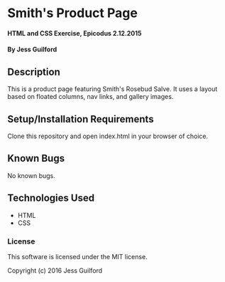 # Smith's Product Page

#### HTML and CSS Exercise, Epicodus 2.12.2015

#### By Jess Guilford

## Description

This is a product page featuring Smith's Rosebud Salve. It uses a layout based on floated columns, nav links, and gallery images.

## Setup/Installation Requirements

Clone this repository and open index.html in your browser of choice.

## Known Bugs

No known bugs.

## Technologies Used

- HTML
- CSS

### License

This software is licensed under the MIT license.

Copyright (c) 2016 Jess Guilford
